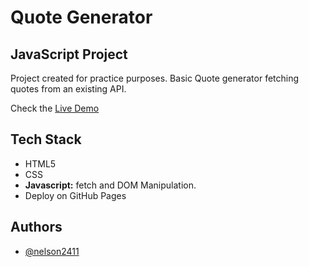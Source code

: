 # Quote Generator

## JavaScript Project

Project created for practice purposes.
Basic Quote generator fetching quotes from an existing API.

Check the [Live Demo](https://nelson2411.github.io/Quote-Generator/)

## Tech Stack

- HTML5
- CSS
- **Javascript:** fetch and DOM Manipulation.
- Deploy on GitHub Pages

## Authors

- [@nelson2411](https://github.com/nelson2411)
